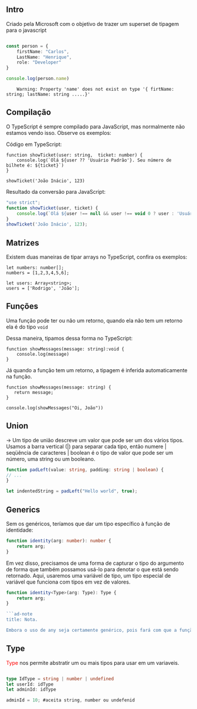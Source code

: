 
## Intro

Criado pela Microsoft com o objetivo de trazer um superset de tipagem para o javascript

```typescript

const person = {
	firstName: "Carlos",
	LastName: "Henrique",
	role: "Developer"
}

console.log(person.name)   


```
		Warning: Property 'name' does not exist on type '{ firtName: string; lastName: string .....}'



## Compilação

O TypeScript é sempre compilado para JavaScript, mas normalmente não estamos vendo isso. Observe os exemplos:

Código em TypeScript:

```tsx
function showTicket(user: string,  ticket: number) {
    console.log(`Olá ${user ?? 'Usuário Padrão'}. Seu número de bilhete é: ${ticket}`)
}

showTicket('João Inácio', 123)
```

Resultado da conversão para JavaScript:

```jsx
"use strict";
function showTicket(user, ticket) {
    console.log(`Olá ${user !== null && user !== void 0 ? user : 'Usuário Padrão'}. Seu número de bilhete é: ${ticket}`);
}
showTicket('João Inácio', 123);
```


## Matrizes

Existem duas maneiras de tipar arrays no TypeScript, confira os exemplos:

```tsx
let numbers: number[];
numbers = [1,2,3,4,5,6];

let users: Array<string>;
users = ['Rodrigo', 'João'];
```


## Funções

Uma função pode ter ou não um retorno, quando ela não tem um retorno ela é do tipo `void`

Dessa maneira, tipamos dessa forma no TypeScript:

```tsx
function showMessages(message: string):void {
    console.log(message)
}
```

Já quando a função tem um retorno, a tipagem é inferida automaticamente na função.

```tsx
function showMessages(message: string) {
   return message;
}

console.log(showMessages("Oi, João"))
```

## Union

-> Um tipo de união descreve um valor que pode ser um dos vários tipos. Usamos a barra vertical (|) para separar cada tipo, então numere | seqüência de caracteres | boolean é o tipo de valor que pode ser um número, uma string ou um booleano.

```typescript
function padLeft(value: string, padding: string | boolean) {
// ...
}

let indentedString = padLeft("Hello world", true);
```

## Generics

Sem os genéricos, teríamos que dar um tipo específico à função de identidade:
```typescript
function identity(arg: number): number {
	return arg;
}
```

Em vez disso, precisamos de uma forma de capturar o tipo do argumento de forma que também possamos usá-lo para denotar o que está sendo retornado. Aqui, usaremos uma variável de tipo, um tipo especial de variável que funciona com tipos em vez de valores.

```typescript
function identity<Type>(arg: Type): Type {
	return arg;
}

```ad-note 
title: Nota.

Embora o uso de any seja certamente genérico, pois fará com que a função aceite todo e qualquer tipo para o tipo de arg, na verdade estamos perdendo as informações sobre qual era esse tipo quando a função retorna
```



## Type

<font color="red">Type</font> nos permite abstratir um ou mais tipos para usar em um variaveis.


```typescript

type IdType = string | number | undefined
let userId: idType 
let adminId: idType

adminId = 10; #aceita string, number ou undefenid 
```



```


